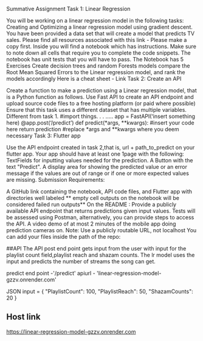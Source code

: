 Summative Assignment
Task 1: Linear Regression

You will be working on a linear regression model in the following tasks:
Creating and Optimizing a linear regression model using gradient descent.
You have been provided a data set that will create a model that predicts TV sales.
Please find all resources associated with this link - Please make a copy first.
Inside you will find a notebook which has instructions.
Make sure to note down all cells that require you to complete the code snippets. The notebook has unit tests that you will have to pass.
The Notebook has 5 Exercises
Create decision trees and random Forests models compare the Root Mean Squared Errors to the Linear regression model, and rank the models accordingly
Here is a cheat sheet - Link
Task 2: Create an API

Create a function to make a prediction using a Linear regression model, that is a Python function as follows. Use Fast API to create an API endpoint and upload source code files to a free hosting platform (or paid where possible)
Ensure that this task uses a different dataset that has multiple variables. Different from task 1.
#import things. . . …..
app = FastAPI(‘insert something here)
@app.post(‘/predict’)
def predict(*args, **kwargs):
  #insert your code here
  return prediction
#replace *args and **kwargs where you deem necessary
Task 3: Flutter app

Use the API endpoint created in task 2,that is, url + path_to_predict on your flutter app.
Your app  should have at least one 1page with the following:
TextFields for inputting values needed for the prediction.
A Button with the text "Predict".
A display area for showing the predicted value or an error message if the values are out of range or if one or more expected values are missing.
Submission Requirements:
 
A GitHub link containing the notebook, API code files, and Flutter app with directories well labeled ** empty cell outputs on the notebook will be considered failed run outputs**
On the README :
Provide a publicly available API endpoint that returns predictions given input values. Tests will be assessed using Postman, alternatively, you can provide steps to access the API.
A video demo of at most 2 minutes of the mobile app doing prediction cameras on.
Note: Use a publicly routable URL, not localhost
You can add your files inside the path of the repo:

##API
The API post end point gets input from the user with input for the playlist count field,playlist reach and shazam counts.
The lr model uses the input and predicts the number of streams the song can get.

predict end point -'/predict'
apiurl - 'linear-regression-model-gzzv.onrender.com'

JSON input = { "PlaylistCount": 100, "PlaylistReach": 50, "ShazamCounts": 20 }
## Host link
 https://linear-regression-model-gzzv.onrender.com
